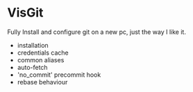 # VisGit
Fully Install and configure git on a new pc, just the way I like it.

* installation
* credentials cache
* common aliases
* auto-fetch
* 'no_commit' precommit hook
* rebase behaviour
